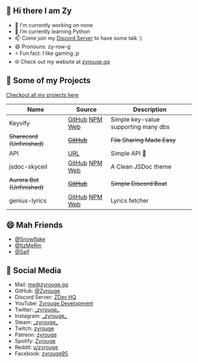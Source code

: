 ## 👋 Hi there I am Zy

- 🔭 I'm currently working on none
- 🌱 I’m currently learning Python
- 📫 Come join my [Discord Server](https://zyrouge.gq/discord) to have some talk :)
- 😄 Pronouns: zy-row-g
- ⚡ Fun fact: I like gaming ;p
- 🌐 Check out my website at [zyrouge.gq](https://zyrouge.gq/)

## 🚧 Some of my Projects

[Checkout all my projects here](https://zyrouge.gq/projects)

Name | Source | Description
--- | --- | ---
Keyvify | [GitHub](https://github.com/zyrouge/Keyvify) [NPM](https://npmjs.com/keyvify) [Web](https://keyvify.js.org) | Simple key-value supporting many dbs
~~Sharecord (Unfinished)~~ | ~~[GitHub](https://github.com/zyrouge/sharecord)~~ | ~~File Sharing Made Easy~~
API | [URL](https://dev.zyrouge.gq/api) | Simple API :thinking:
jsdoc-skyceil | [GitHub](https://github.com/zyrouge/jsdoc-skyceil) [NPM](https://npmjs.com/jsdoc-skyceil) [Web](https://jsdoc-skyceil.zyrouge.gq) | A Clean JSDoc theme
~~Aurora Bot (Unfinished)~~ | ~~[GitHub](https://github.com/zyrouge/aurora-bot)~~ | ~~Simple Discord Boat~~
genius-lyrics | [GitHub](https://github.com/zyrouge/genius-lyrics) [NPM](https://npmjs.com/genius-lyrics) [Web](https://genius-lyrics.zyrouge.gq) | Lyrics fetcher

## 😄 Mah Friends

- [@Snowflake](https://github.com/Snowflake107)
- [@ItzMeRm](https://github.com/ItzMeRM)
- [@Saif](https://github.com/thanos783)

## 📙 Social Media

- Mail: me@zyrouge.gq
- GitHub: [@Zyrouge](https://github.com/zyrouge)
- Discord Server: [ZDev HQ](https://zyrouge.gq/discord)
- YouTube: [Zyrouge Development](https://zyrouge.gq/youtube)
- Twitter: [\_zyrouge\_](https://twitter.com/_zyrouge_)
- Instagram: [\_zyrouge\_](https://instagram.com/_zyrouge_)
- Steam: [\_zyrouge\_](https://steamcommunity.com/id/_zyrouge_)
- Twitch: [zyrouge](https://www.twitch.tv/zyrouge)
- Patreon: [zyrouge](https://zyrouge.gq/patreon)
- Spotify: [Zyrouge](https://open.spotify.com/playlist/3RSl8EyfAO6kdpODN0jDfl?si=XgKkDqf0Rt6m9y2yERzEFA)
- Reddit: [u/zyrouge](https://www.reddit.com/user/zyrouge)
- Facebook: [zyrouge95](https://www.facebook.com/zyrouge95)
